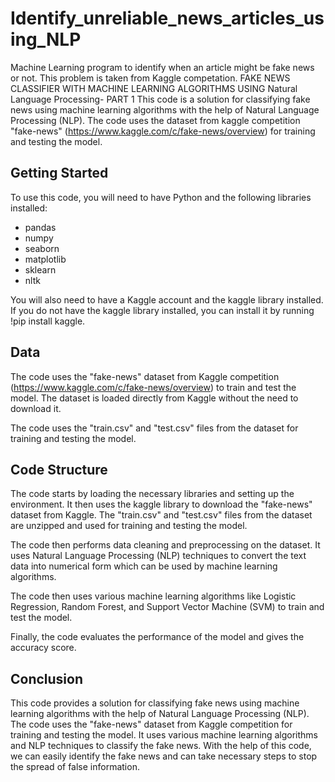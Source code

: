 # Identify_unreliable_news_articles_using_NLP
Machine Learning program to identify when an article might be fake news or not. This problem is taken from Kaggle competation.
FAKE NEWS CLASSIFIER WITH MACHINE LEARNING ALGORITHMS USING Natural Language Processing- PART 1
This code is a solution for classifying fake news using machine learning algorithms with the help of Natural Language Processing (NLP). The code uses the dataset from kaggle competition "fake-news" (https://www.kaggle.com/c/fake-news/overview) for training and testing the model.

## Getting Started
To use this code, you will need to have Python and the following libraries installed:

- pandas
- numpy
- seaborn
- matplotlib
- sklearn
- nltk

You will also need to have a Kaggle account and the kaggle library installed. If you do not have the kaggle library installed, you can install it by running !pip install kaggle.

## Data
The code uses the "fake-news" dataset from Kaggle competition (https://www.kaggle.com/c/fake-news/overview) to train and test the model. The dataset is loaded directly from Kaggle without the need to download it.

The code uses the "train.csv" and "test.csv" files from the dataset for training and testing the model.

## Code Structure
The code starts by loading the necessary libraries and setting up the environment. It then uses the kaggle library to download the "fake-news" dataset from Kaggle. The "train.csv" and "test.csv" files from the dataset are unzipped and used for training and testing the model.

The code then performs data cleaning and preprocessing on the dataset. It uses Natural Language Processing (NLP) techniques to convert the text data into numerical form which can be used by machine learning algorithms.

The code then uses various machine learning algorithms like Logistic Regression, Random Forest, and Support Vector Machine (SVM) to train and test the model.

Finally, the code evaluates the performance of the model and gives the accuracy score.

## Conclusion
This code provides a solution for classifying fake news using machine learning algorithms with the help of Natural Language Processing (NLP). The code uses the "fake-news" dataset from Kaggle competition for training and testing the model. It uses various machine learning algorithms and NLP techniques to classify the fake news. With the help of this code, we can easily identify the fake news and can take necessary steps to stop the spread of false information.
